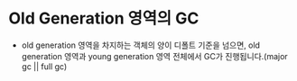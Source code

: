 # Old Generation 영역의 GC
* old generation 영역을 차지하는 객체의 양이 디폴트 기준을 넘으면,
old generation 영역과 young generation 영역 전체에서 GC가 진행됩니다.(major gc || full gc)